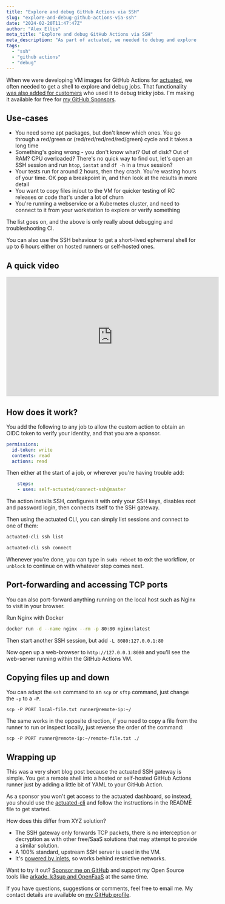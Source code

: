 ```yaml
---
title: "Explore and debug GitHub Actions via SSH"
slug: "explore-and-debug-github-actions-via-ssh"
date: "2024-02-20T11:47:47Z"
author: "Alex Ellis"
meta_title: "Explore and debug GitHub Actions via SSH"
meta_description: "As part of actuated, we needed to debug and explore VM images for GitHub Actions via SSH. I'm now making that available to my GitHub Sponsors for free."
tags:
  - "ssh"
  - "github actions"
  - "debug"
---
```


When we were developing VM images for GitHub Actions for [actuated](https://actuated.dev), we often needed to get a shell to explore and debug jobs. That functionality [was also added for customers](https://docs.actuated.dev/tasks/debug-ssh/#try-out-the-action-on-your-agent) who used it to debug tricky jobs. I'm making it available for free for [my GitHub Sponsors](https://github.com/sponsors/alexellis).

## Use-cases

* You need some apt packages, but don't know which ones. You go through a red/green or (red/red/red/red/red/green) cycle and it takes a long time
* Something's going wrong - you don't know what? Out of disk? Out of RAM? CPU overloaded? There's no quick way to find out, let's open an SSH session and run `htop`, `iostat` and `df -h` in a tmux session?
* Your tests run for around 2 hours, then they crash. You're wasting hours of your time. OK pop a breakpoint in, and then look at the results in more detail
* You want to copy files in/out to the VM for quicker testing of RC releases or code that's under a lot of churn
* You're running a webservice or a Kubernetes cluster, and need to connect to it from your workstation to explore or verify something

The list goes on, and the above is only really about debugging and troubleshooting CI.

You can also use the SSH behaviour to get a short-lived ephemeral shell for up to 6 hours either on hosted runners or self-hosted ones.

## A quick video

<iframe width="560" height="315" src="https://www.youtube.com/embed/l9VuQZ4a5pc?si=BdIWkE-xX9bsCz7O" title="YouTube video player" frameborder="0" allow="accelerometer; autoplay; clipboard-write; encrypted-media; gyroscope; picture-in-picture; web-share" allowfullscreen></iframe>

## How does it work?

You add the following to any job to allow the custom action to obtain an OIDC token to verify your identity, and that you are a sponsor.

```yaml
permissions:
  id-token: write
  contents: read
  actions: read
```

Then either at the start of a job, or wherever you're having trouble add:

```yaml
    steps:
    - uses: self-actuated/connect-ssh@master
```

The action installs SSH, configures it with only your SSH keys, disables root and password login, then connects itself to the SSH gateway.

Then using the actuated CLI, you can simply list sessions and connect to one of them:

```bash
actuated-cli ssh list

actuated-cli ssh connect
```

Whenever you're done, you can type in `sudo reboot` to exit the workflow, or `unblock` to continue on with whatever step comes next.

## Port-forwarding and accessing TCP ports

You can also port-forward anything running on the local host such as Nginx to visit in your browser.

Run Nginx with Docker

```bash
docker run -d --name nginx --rm -p 80:80 nginx:latest
```

Then start another SSH session, but add `-L 8080:127.0.0.1:80`

Now open up a web-browser to `http://127.0.0.1:8080` and you'll see the web-server running within the GitHub Actions VM.

## Copying files up and down

You can adapt the `ssh` command to an `scp` or `sftp` command, just change the `-p` to a `-P`.

```
scp -P PORT local-file.txt runner@remote-ip:~/
```

The same works in the opposite direction, if you need to copy a file from the runner to run or inspect locally, just reverse the order of the command:

```
scp -P PORT runner@remote-ip:~/remote-file.txt ./
```

## Wrapping up

This was a very short blog post because the actuated SSH gateway is simple. You get a remote shell into a hosted or self-hosted GitHub Actions runner just by adding a little bit of YAML to your GitHub Action.

As a sponsor you won't get access to the actuated dashboard, so instead, you should use the [actuated-cli](https://github.com/self-actuated/actuated-cli) and follow the instructions in the README file to get started.

How does this differ from XYZ solution?

* The SSH gateway only forwards TCP packets, there is no interception or decryption as with other free/SaaS solutions that may attempt to provide a similar solution.
* A 100% standard, upstream SSH server is used in the VM.
* It's [powered by inlets](https://docs.inlets.dev), so works behind restrictive networks.

Want to try it out? [Sponsor me on GitHub](https://github.com/sponsors/alexellis/) and support my Open Source tools like [arkade, k3sup and OpenFaaS](https://github.com/alexellis) at the same time.

If you have questions, suggestions or comments, feel free to email me. My contact details are available on [my GitHub profile](https://github.com/alexellis).